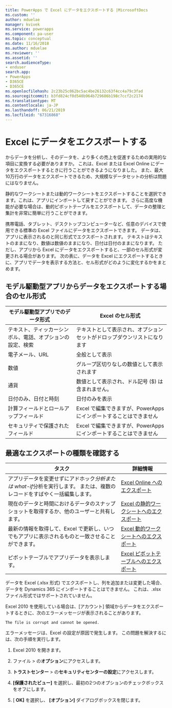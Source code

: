 ```yaml
---
title: PowerApps で Excel にデータをエクスポートする |MicrosoftDocs
ms.custom: ''
author: mduelae
manager: kvivek
ms.service: powerapps
ms.component: pa-user
ms.topic: conceptual
ms.date: 11/16/2018
ms.author: mduelae
ms.reviewer: ''
ms.assetid: ''
search.audienceType:
- enduser
search.app:
- PowerApps
- D365CE
- D365CE
ms.openlocfilehash: 2c23b25c062bc5ac4be26132c63f4cc4a79c3fad
ms.sourcegitcommit: b3fd824cf0d540b964b729686b198c7ccf2c2174
ms.translationtype: MT
ms.contentlocale: ja-JP
ms.lasthandoff: 06/21/2019
ms.locfileid: "67316868"
---
```

# <a name="export-data-to-excel"></a>Excel にデータをエクスポートする

からデータを分析し、そのデータを、より多くの売上を促進するための実用的な項目に変換する必要がありますか。 これは、Excel または Excel Online にデータをエクスポートするときに行うことができるようになりました。 また、最大10万行のデータをエクスポートできるため、大規模なデータセットの分析は問題にはなりません。
  
静的なワークシートまたは動的ワークシートをエクスポートすることを選択できます。これは、アプリにインポートして戻すことができます。 さらに高度な機能が必要な場合は、動的ピボットテーブルをエクスポートして、データの整理と集計を非常に簡単に行うことができます。  
  
携帯電話、タブレット、デスクトップコンピューターなど、任意のデバイスで使用できる標準の Excel ファイルにデータをエクスポートできます。 データは、アプリに表示されるのと同じ形式でエクスポートされます。 テキストはテキストのままになり、数値は数値のままになり、日付は日付のままになります。 ただし、アプリから Excel にデータをエクスポートすると、一部のセル形式が変更される場合があります。 次の表に、データを Excel にエクスポートするときに、アプリでデータを表示する方法と、セル形式がどのように変化するかをまとめます。  
  
## <a name="cell-format-when-data-is-exported-from-model-driven-apps"></a>モデル駆動型アプリからデータをエクスポートする場合のセル形式
  
| モデル駆動型アプリでのデータ形式 |                                            Excel のセル形式                                             |
|----------------------------------------------------------------------------|-----------------------------------------------------------------------------------------------------------------------------------------------------------------|
|            テキスト、ティッカーシンボル、電話、オプションの設定、検索            |                                                       テキストとして表示され、オプションセットがドロップダウンリストになります                                                       |
|                                 電子メール、URL                                 |                                                                        全般として表示                                                                         |
|                                   数値                                   |                                                             グループ区切りなしの数値として表示されます                                                             |
|                                  通貨                                  |                                                         数値として表示され、ドル記号 ($) は含まれません。                                                         |
|                          日付のみ、日付と時刻                          |                                                                       日付のみを表示                                                                        |
|                       計算フィールドとロールアップフィールド                        | Excel で編集できますが、PowerApps にインポートすることはできません |
|                               セキュリティで保護されたフィールド                               | Excel で編集できますが、PowerApps にインポートすることはできません |
  
## <a name="see-which-type-of-export-works-best-for-you"></a>最適なエクスポートの種類を確認する  
  
|                                                                                                               タスク                                                                                                                |                                              詳細情報                                               |
|-----------------------------------------------------------------------------------------------------------------------------------------------------------------------------------------------------------------------------------|-------------------------------------------------------------------------------------------------------|
|   アプリデータを変更せずにアドホック*分析または* *what-if*分析を実行します。 または、複数のレコードをすばやく一括編集します。   | [Excel Online へのエクスポート](export-to-excel-online.md) |
|                                                                   現在のデータと時間におけるデータのスナップショットを取得するか、他のユーザーと共有します。                                                                    |           [Excel の静的ワークシートへのエクスポート](export-excel-static-worksheet.md)           |
| 最新の情報を取得して、Excel で更新し、いつでもアプリに表示されるものと一致させることができます。 |          [Excel 動的ワークシートへのエクスポート](export-excel-dynamic-worksheet.md)          |
|                                                                      ピボットテーブルでアプリデータを表示します。                                                                      |                 [Excel ピボットテーブルへのエクスポート](export-excel-pivottable.md)                 |



データを Excel (.xlsx 形式) でエクスポートし、列を追加または変更した場合、データを Dynamics 365 にインポートすることはできません。 これは、.xlsx ファイル形式ではサポートされていません。  
  
Excel 2010 を使用している場合は、[アカウント] 領域からデータをエクスポートするときに、次のエラーメッセージが表示されることがあります。 
 
`The file is corrupt and cannot be opened.`  
  
エラーメッセージは、Excel の設定が原因で発生します。 この問題を解決するには、次の手順を実行します。  
  
1. Excel 2010 を開きます。  
  
2. ファイル > の**オプション**にアクセスします。  
  
3. **トラストセンター** > の**セキュリティセンターの設定**にアクセスします。  
  
4. **[保護されたビュー]** を選択し、最初の2つのオプションのチェックボックスをオフにします。  
  
5. [ **OK]** を選択し、 **[オプション]** ダイアログボックスを閉じます。  
  

